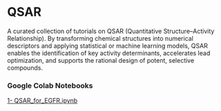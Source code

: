 # QSAR
A curated collection of tutorials on QSAR (Quantitative Structure–Activity Relationship). By transforming chemical structures into numerical descriptors and applying statistical or machine learning models, QSAR enables the identification of key activity determinants, accelerates lead optimization, and supports the rational design of potent, selective compounds.

### **Google Colab Notebooks**

[1- QSAR_for_EGFR.ipynb](https://colab.research.google.com/github/sofia-sunny/QSAR/blob/main/01_QSAR_for_EGFR.ipynb)
